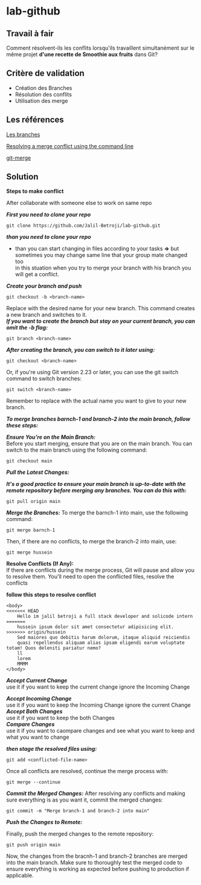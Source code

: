 # lab-github 
## Travail à fair

Comment résolvent-ils les conflits lorsqu'ils travaillent simultanément sur le même projet **d'une recette de Smoothie aux fruits** dans Git?

## Critère de validation 
- Création des Branches
- Résolution des conflits
- Utilisation des merge

## Les références
[Les branches](https://docs.github.com/fr/pull-requests/collaborating-with-pull-requests/proposing-changes-to-your-work-with-pull-requests/about-branches)

[Resolving a merge conflict using the command line](https://docs.github.com/en/pull-requests/collaborating-with-pull-requests/addressing-merge-conflicts/resolving-a-merge-conflict-using-the-command-line)

[git-merge](https://git-scm.com/docs/git-merge#_how_conflicts_are_presented)


## Solution
[]()
**Steps to make conflict** <br>

After collaborate with someone else to work on same repo 

***First you need to clone your repo*** <br>

```
git clone https://github.com/Jalil-Betroji/lab-github.git

```
***than you need to clone your repo*** <br>

- than you can start changing in files according to your tasks
**=>** but sometimes you may change same line that your group mate changed too <br>
 in this stuation when you try to merge your branch with his branch you will get a conflict.

***Create your branch and push***
```
git checkout -b <branch-name>
```
Replace <branch-name> with the desired name for your new branch. This command creates a new branch and switches to it.<br> 
***If you want to create the branch but stay on your current branch, you can omit the -b flag:***

```
git branch <branch-name>
```
***After creating the branch, you can switch to it later using:***

```
git checkout <branch-name>
```
Or, if you're using Git version 2.23 or later, you can use the git switch command to switch branches:

```
git switch <branch-name>
```

Remember to replace <branch-name> with the actual name you want to give to your new branch.

***To merge branches barnch-1 and branch-2 into the main branch, follow these steps:***<br>

***Ensure You're on the Main Branch:***<br>
Before you start merging, ensure that you are on the main branch. You can switch to the main branch using the following command:

```
git checkout main
```

***Pull the Latest Changes:***<br>

***It's a good practice to ensure your main branch is up-to-date with the remote repository before merging any branches. You can do this with:***

```
git pull origin main
```
***Merge the Branches:***
To merge the barnch-1 into main, use the following command:

```
git merge barnch-1
```

Then, if there are no conflicts, to merge the branch-2 into main, use:

```
git merge hussein
```
**Resolve Conflicts (If Any):**<br>
If there are conflicts during the merge process, Git will pause and allow you to resolve them. You'll need to open the conflicted files, resolve the conflicts

**follow this steps to resolve conflict** <br>

```
<body>
<<<<<<< HEAD
    Hello im jalil betroji a full stack developer and solicode intern
=======
    hussein ipsum dolor sit amet consectetur adipisicing elit. 
>>>>>>> origin/hussein
    Sed maiores quo debitis harum dolorum, itaque aliquid reiciendis 
    quasi repellendus aliquam alias ipsam eligendi earum voluptate totam! Quos deleniti pariatur nemo?
    ll
    lorem
    MMMM
</body>

```
***Accept Current Change***<br>
use it if you want to keep the current change ignore the Incoming Change<br>

***Accept Incoming Change***<br>
use it if you want to keep the Incoming Change ignore the current Change<br>
***Accept Both Changes***<br>
use it if you want to keep the both Changes<br>
***Compare Changes***<br>
use it if you want to caompare changes and see what you want to keep and what you want to change <br>


***then stage the resolved files using:***<br>

```
git add <conflicted-file-name>
```
Once all conflicts are resolved, continue the merge process with:

```
git merge --continue
```
***Commit the Merged Changes:***
After resolving any conflicts and making sure everything is as you want it, commit the merged changes:

```
git commit -m "Merge branch-1 and branch-2 into main"
```
***Push the Changes to Remote:***

Finally, push the merged changes to the remote repository:

```
git push origin main
```
Now, the changes from the bracnh-1 and branch-2 branches are merged into the main branch. Make sure to thoroughly test the merged code to ensure everything is working as expected before pushing to production if applicable.